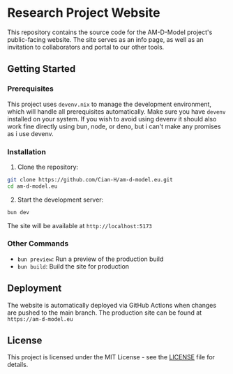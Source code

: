 # Research Project Website

This repository contains the source code for the AM-D-Model project's public-facing website. The site serves as an info page, as well as an invitation to collaborators and portal to our other tools.

## Getting Started

### Prerequisites

This project uses `devenv.nix` to manage the development environment, which will handle all prerequisites automatically. Make sure you have `devenv` installed on your system. If you wish to avoid using devenv it should also work fine directly using bun, node, or deno, but i can't make any promises as i use devenv.

### Installation

1. Clone the repository:
```bash
git clone https://github.com/Cian-H/am-d-model.eu.git
cd am-d-model.eu
```

2. Start the development server:
```bash
bun dev
```

The site will be available at `http://localhost:5173`

### Other Commands

- `bun preview`: Run a preview of the production build
- `bun build`: Build the site for production

## Deployment

The website is automatically deployed via GitHub Actions when changes are pushed to the main branch. The production site can be found at `https://am-d-model.eu`

## License

This project is licensed under the MIT License - see the [LICENSE](LICENSE) file for details.

